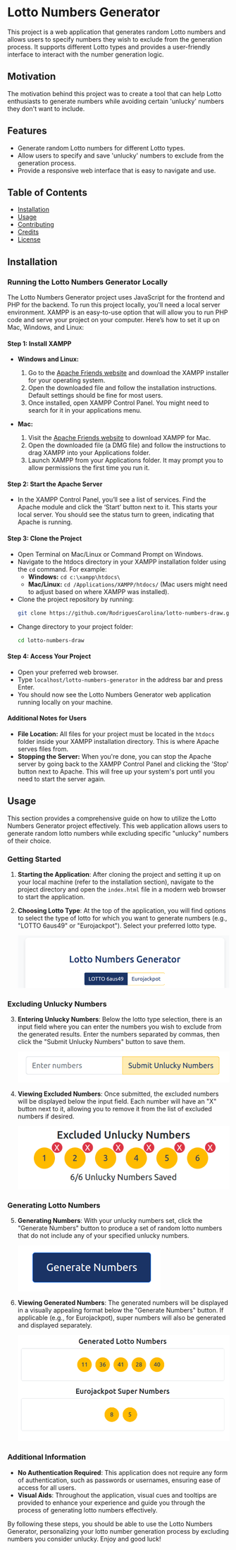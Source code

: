 # Lotto Numbers Generator

This project is a web application that generates random Lotto numbers and allows users to specify numbers they wish to exclude from the generation process. It supports different Lotto types and provides a user-friendly interface to interact with the number generation logic.

## Motivation

The motivation behind this project was to create a tool that can help Lotto enthusiasts to generate numbers while avoiding certain 'unlucky' numbers they don't want to include.

## Features

- Generate random Lotto numbers for different Lotto types.
- Allow users to specify and save 'unlucky' numbers to exclude from the generation process.
- Provide a responsive web interface that is easy to navigate and use.

## Table of Contents

- [Installation](#installation)
- [Usage](#usage)
- [Contributing](#contributing)
- [Credits](#credits)
- [License](#license)

## Installation

### Running the Lotto Numbers Generator Locally

The Lotto Numbers Generator project uses JavaScript for the frontend and PHP for the backend. 
To run this project locally, you'll need a local server environment. 
XAMPP is an easy-to-use option that will allow you to run PHP code and serve your project on your computer. 
Here’s how to set it up on Mac, Windows, and Linux:

#### Step 1: Install XAMPP

- **Windows and Linux:**
    1. Go to the [Apache Friends website](https://www.apachefriends.org/index.html) and download the XAMPP installer for your operating system.
    2. Open the downloaded file and follow the installation instructions. Default settings should be fine for most users.
    3. Once installed, open XAMPP Control Panel. You might need to search for it in your applications menu.

- **Mac:**
    1. Visit the [Apache Friends website](https://www.apachefriends.org/index.html) to download XAMPP for Mac.
    2. Open the downloaded file (a DMG file) and follow the instructions to drag XAMPP into your Applications folder.
    3. Launch XAMPP from your Applications folder. It may prompt you to allow permissions the first time you run it.

#### Step 2: Start the Apache Server

- In the XAMPP Control Panel, you’ll see a list of services. Find the Apache module and click the ‘Start’ button next to it. This starts your local server. You should see the status turn to green, indicating that Apache is running.

#### Step 3: Clone the Project

- Open Terminal on Mac/Linux or Command Prompt on Windows.
- Navigate to the htdocs directory in your XAMPP installation folder using the `cd` command. For example:
    - **Windows:** `cd c:\xampp\htdocs\`
    - **Mac/Linux:** `cd /Applications/XAMPP/htdocs/` (Mac users might need to adjust based on where XAMPP was installed).
- Clone the project repository by running:
  ```bash
  git clone https://github.com/RodriguesCarolina/lotto-numbers-draw.git
  ```
- Change directory to your project folder:
  ```bash
  cd lotto-numbers-draw
  ```

#### Step 4: Access Your Project

- Open your preferred web browser.
- Type `localhost/lotto-numbers-generator` in the address bar and press Enter.
- You should now see the Lotto Numbers Generator web application running locally on your machine.

#### Additional Notes for Users

- **File Location:** All files for your project must be located in the `htdocs` folder inside your XAMPP installation directory. This is where Apache serves files from.
- **Stopping the Server:** When you're done, you can stop the Apache server by going back to the XAMPP Control Panel and clicking the 'Stop' button next to Apache. This will free up your system's port until you need to start the server again.

## Usage

This section provides a comprehensive guide on how to utilize the Lotto Numbers Generator project effectively. 
This web application allows users to generate random lotto numbers while excluding specific "unlucky" numbers of their choice.

### Getting Started

1. **Starting the Application**: After cloning the project and setting it up on your local machine (refer to the installation section), navigate to the project directory and open the `index.html` file in a modern web browser to start the application.

2. **Choosing Lotto Type**: At the top of the application, you will find options to select the type of lotto for which you want to generate numbers (e.g., "LOTTO 6aus49" or "Eurojackpot"). Select your preferred lotto type.

   ![Lotto Type Selection](images/lotto-type-selection.png)

### Excluding Unlucky Numbers

3. **Entering Unlucky Numbers**: Below the lotto type selection, there is an input field where you can enter the numbers you wish to exclude from the generated results. Enter the numbers separated by commas, then click the "Submit Unlucky Numbers" button to save them.

   ![Enter Unlucky Numbers](images/enter-unlucky-numbers.png)

4. **Viewing Excluded Numbers**: Once submitted, the excluded numbers will be displayed below the input field. Each number will have an "X" button next to it, allowing you to remove it from the list of excluded numbers if desired.

   ![View Unlucky Numbers](images/view-unlucky-numbers.png)

### Generating Lotto Numbers

5. **Generating Numbers**: With your unlucky numbers set, click the "Generate Numbers" button to produce a set of random lotto numbers that do not include any of your specified unlucky numbers.

   ![Generate Numbers](images/generate-numbers.png)

6. **Viewing Generated Numbers**: The generated numbers will be displayed in a visually appealing format below the "Generate Numbers" button. If applicable (e.g., for Eurojackpot), super numbers will also be generated and displayed separately.

   ![View Generated Numbers](images/view-generated-numbers.png)

### Additional Information

- **No Authentication Required**: This application does not require any form of authentication, such as passwords or usernames, ensuring ease of access for all users.
- **Visual Aids**: Throughout the application, visual cues and tooltips are provided to enhance your experience and guide you through the process of generating lotto numbers effectively.


By following these steps, you should be able to use the Lotto Numbers Generator, personalizing your lotto number generation process by excluding numbers you consider unlucky. Enjoy and good luck!
